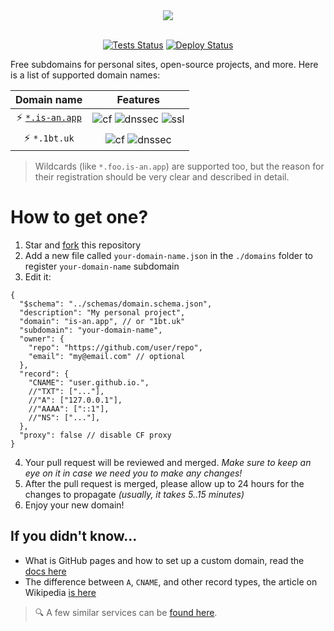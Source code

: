 <div align="center">
  <picture>
    <source media="(prefers-color-scheme: dark)" srcset="https://socialify.git.ci/tarampampam/free-domains/image?description=1&font=Raleway&forks=1&issues=1&owner=0&pulls=1&pattern=Solid&stargazers=1&theme=Dark">
    <img src="https://socialify.git.ci/tarampampam/free-domains/image?description=1&font=Raleway&forks=1&issues=1&owner=0&pulls=1&pattern=Solid&stargazers=1&theme=Light">
  </picture>
  <br/>
  <br/>

[![Tests Status][badge-tests]][actions]
[![Deploy Status][badge-deploy]][deploy]
</div>

Free subdomains for personal sites, open-source projects, and more. Here is a list of supported domain names:

|              Domain name              |                         Features                          |
|:-------------------------------------:|:---------------------------------------------------------:|
| ⚡ [`*.is-an.app`](https://is-an.app/) | ![cf][badge-cf] ![dnssec][badge-dnssec] ![ssl][badge-ssl] |
|             ⚡ `*.1bt.uk`              |          ![cf][badge-cf] ![dnssec][badge-dnssec]          |

> Wildcards (like `*.foo.is-an.app`) are supported too, but the reason for their registration should be very clear and described in detail.

[badge-cf]:https://shields.io/badge/%20-cloudflare-blue?logo=cloudflare&style=plastic?cacheSeconds=3600
[badge-dnssec]:https://shields.io/badge/%20-DNSSEC-blue?logo=moleculer&logoColor=white&style=plastic?cacheSeconds=3600
[badge-ssl]:https://shields.io/badge/SSL-Required-blue?style=plastic?cacheSeconds=3600

# How to get one?

1. Star and [fork](https://github.com/tarampampam/free-domains/fork) this repository
2. Add a new file called `your-domain-name.json` in the `./domains` folder to register `your-domain-name` subdomain
3. Edit it:

```json5
{
  "$schema": "../schemas/domain.schema.json",
  "description": "My personal project",
  "domain": "is-an.app", // or "1bt.uk"
  "subdomain": "your-domain-name",
  "owner": {
    "repo": "https://github.com/user/repo",
    "email": "my@email.com" // optional
  },
  "record": {
    "CNAME": "user.github.io.",
    //"TXT": ["..."],
    //"A": ["127.0.0.1"],
    //"AAAA": ["::1"],
    //"NS": ["..."],
  },
  "proxy": false // disable CF proxy
}
```

4. Your pull request will be reviewed and merged. _Make sure to keep an eye on it in case we need you to make any changes!_
5. After the pull request is merged, please allow up to 24 hours for the changes to propagate _(usually, it takes 5..15 minutes)_
6. Enjoy your new domain!

## If you didn't know...

- What is GitHub pages and how to set up a custom domain, read the [docs here](https://docs.github.com/en/pages/configuring-a-custom-domain-for-your-github-pages-site)
- The difference between `A`, `CNAME`, and other record types, the article on Wikipedia [is here](https://en.wikipedia.org/wiki/List_of_DNS_record_types)

> 🔍 A few similar services can be [found here](https://free-for.dev/#/?id=domain).

[badge-tests]:https://img.shields.io/github/workflow/status/tarampampam/free-domains/tests?label=tests&logo=github&style=for-the-badge
[badge-deploy]:https://img.shields.io/github/workflow/status/tarampampam/free-domains/deploy?label=deploy&logo=github&style=for-the-badge

[actions]:https://github.com/tarampampam/free-domains/actions
[deploy]:https://github.com/tarampampam/free-domains/actions/workflows/deploy.yml
